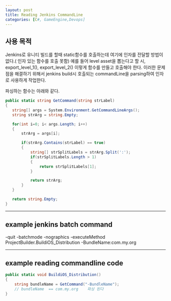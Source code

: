 ```yaml
---
layout: post
title: Reading Jenkins CommandLine
categories: [C#, GameEngine,Devops]
---
```


## 사용 목적

Jenkins로 유니티 빌드를 할때 static함수를 호출하는데 여기에 인자를 전달할 방법이 없다.( 인자 있는 함수를 호출 못함)
예를 들어 level asset을 뽑는다고 할 시, export_level_1(), export_level_2() 이렇게 함수를 만들고 호출해야 한다.
이러한 문제점을 해결하기 위해서 jenkins build시 호출되는 commandLine을 parsing하여 인자로 사용하게 작업한다.

파싱하는 함수는 아래와 같다.

```c#
public static string GetCommand(string strLabel)
{
   string[] args = System.Environment.GetCommandLineArgs();
   string strArg = string.Empty;

   for(int i=0; i< args.Length; i++)
   {
       strArg = args[i];

       if(strArg.Contains(strLabel) == true)
       {
           string[] strSplitLabels = strArg.Split(':');
           if(strSplitLabels.Length > 1)
           {
               return strSplitLabels[1];
           }

           return strArg;
       }
   }

   return string.Empty;
}
```
***

##  example jenkins batch command

-quit -batchmode -nographics -executeMethod ProjectBuilder.BuildiOS_Distribution -BundleName:com.my.org

***

##  example reading commandline code

```c#
public static void BuildiOS_Distribution()
{
    string bundleName = GetCommand("-BundleName");
    // bundleName  == com.my.org    파싱 된다
}
```